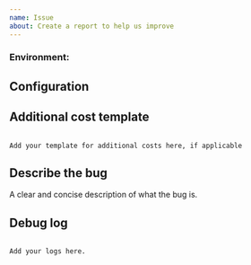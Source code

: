 ```yaml
---
name: Issue
about: Create a report to help us improve
---
```


<!--

Before you open a new issue, search through the existing issues to see if others have had the same problem.

Issues not containing the minimum requirements will be closed:

- Issues without a description (using the header is not good enough) will be closed.
- Issues without debug logging will be closed.
- Issues without configuration will be closed

-->

### Environment:
<!--

Example:
- Home Assistant version: 2021.10.1
- Energidatastyrelsen version: 0.2.0
- Operation system: HAOS

-->

## Configuration
<!--

Example:
- Country: Denmark
- Region: West of the great belt
- Show in cents: Yes/No
- Number of decimals

-->

## Additional cost template
<!-- Add your template for additional costs here, if you use such -->
```text

Add your template for additional costs here, if applicable

```

## Describe the bug
A clear and concise description of what the bug is.


## Debug log

<!--

To enable debug logs check this https://www.home-assistant.io/components/logger/
For Forsyning, use this in your configuration.yaml:

logger:
  default: warning
  logs:
    custom_components.forsyning: debug

-->

```text

Add your logs here.

```